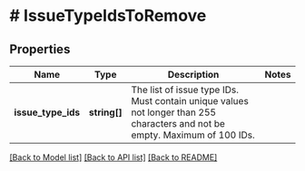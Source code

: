 # # IssueTypeIdsToRemove

## Properties

Name | Type | Description | Notes
------------ | ------------- | ------------- | -------------
**issue_type_ids** | **string[]** | The list of issue type IDs. Must contain unique values not longer than 255 characters and not be empty. Maximum of 100 IDs. |

[[Back to Model list]](../../README.md#models) [[Back to API list]](../../README.md#endpoints) [[Back to README]](../../README.md)

